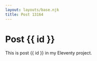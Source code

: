 ```yaml
---
layout: layouts/base.njk
title: Post 13164
---
```


# Post {{ id }}

This is post {{ id }} in my Eleventy project.
